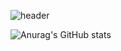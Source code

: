 

![header](https://capsule-render.vercel.app/api?type=rect&text=RECT&fontAlign=30&fontSize=30&desc=Use%20theme&descAlign=60&descAlignY=50&theme=radical)


![Anurag's GitHub stats](https://github-readme-stats.vercel.app/api?username=soyoung008&theme=highcontrast&show_icons=true)
